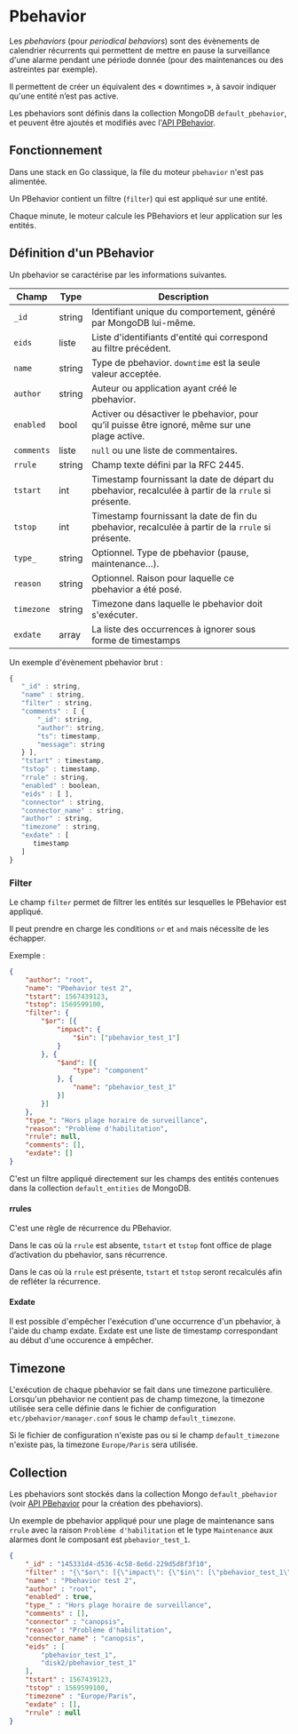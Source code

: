 # Pbehavior

Les *pbehaviors* (pour *periodical behaviors*) sont des évènements de calendrier récurrents qui permettent de mettre en pause la surveillance d'une alarme pendant une période donnée (pour des maintenances ou des astreintes par exemple).

Il permettent de créer un équivalent des « downtimes », à savoir indiquer qu'une entité n’est pas active.

Les pbehaviors sont définis dans la collection MongoDB `default_pbehavior`, et peuvent être ajoutés et modifiés avec l'[API PBehavior](../../guide-developpement/PBehavior/api_v2_pbehavior.md).

## Fonctionnement

Dans une stack en Go classique, la file du moteur `pbehavior` n'est pas alimentée.

Un PBehavior contient un filtre (`filter`) qui est appliqué sur une entité.

Chaque minute, le moteur calcule les PBehaviors et leur application sur les entités.

## Définition d'un PBehavior

Un pbehavior se caractérise par les informations suivantes.

|   Champ    |  Type  |                                             Description                                              |     |
| ---------- | ------ | ---------------------------------------------------------------------------------------------------- | --- |
|   `_id`    | string |                   Identifiant unique du comportement, généré par MongoDB lui-même.                   |     |
|   `eids`   | liste  |                  Liste d'identifiants d'entité qui correspond au filtre précédent.                   |     |
|   `name`   | string |                     Type de pbehavior. `downtime` est la seule valeur acceptée.                      |     |
|  `author`  | string |                            Auteur ou application ayant créé le pbehavior.                            |     |
| `enabled`  |  bool  |    Activer ou désactiver le pbehavior, pour qu’il puisse être ignoré, même sur une plage active.     |     |
| `comments` | liste  |                                 `null` ou une liste de commentaires.                                 |     |
|  `rrule`   | string |                                 Champ texte défini par la RFC 2445.                                  |     |
|  `tstart`  |  int   | Timestamp fournissant la date de départ du pbehavior, recalculée à partir de la `rrule` si présente. |     |
|  `tstop`   |  int   |  Timestamp fournissant la date de fin du pbehavior, recalculée à partir de la `rrule` si présente.   |     |
|  `type_`   | string |                         Optionnel. Type de pbehavior (pause, maintenance…).                          |     |
|  `reason`  | string |                       Optionnel. Raison pour laquelle ce pbehavior a été posé.                       |     |
| `timezone` | string |                         Timezone dans laquelle le pbehavior doit s'exécuter.                         |     |
|  `exdate`  | array  |                     La liste des occurrences à ignorer sous forme de timestamps                      |     |


Un exemple d'évènement pbehavior brut :
```js
{
   "_id" : string,
   "name" : string,
   "filter" : string,
   "comments" : [ {
       "_id": string,
       "author": string,
       "ts": timestamp,
       "message": string
   } ],
   "tstart" : timestamp,
   "tstop" : timestamp,
   "rrule" : string,
   "enabled" : boolean,
   "eids" : [ ],
   "connector" : string,
   "connector_name" : string,
   "author" : string,
   "timezone" : string,
   "exdate" : [
      timestamp
   ]
}
```

### Filter

Le champ `filter` permet de filtrer les entités sur lesquelles le PBehavior est appliqué.

Il peut prendre en charge les conditions `or` et `and` mais nécessite de les échapper.

Exemple :

```JSON
{
	"author": "root",
	"name": "Pbehavior test 2",
	"tstart": 1567439123,
	"tstop": 1569599100,
	"filter": {
		"$or": [{
			"impact": {
				"$in": ["pbehavior_test_1"]
			}
		}, {
			"$and": [{
				"type": "component"
			}, {
				"name": "pbehavior_test_1"
			}]
		}]
	},
	"type_": "Hors plage horaire de surveillance",
	"reason": "Problème d'habilitation",
	"rrule": null,
	"comments": [],
	"exdate": []
}
```

C'est un filtre appliqué directement sur les champs des entités contenues dans la collection `default_entities` de MongoDB.

#### rrules

C'est une règle de récurrence du PBehavior.

Dans le cas où la `rrule` est absente, `tstart` et `tstop` font office de plage d’activation du pbehavior, sans récurrence.

Dans le cas où la `rrule` est présente, `tstart` et `tstop` seront recalculés afin de refléter la récurrence.

#### Exdate

Il est possible d'empêcher l'exécution d'une occurrence d'un pbehavior, à l'aide
du champ exdate. Exdate est une liste de timestamp correspondant au début
d'une occurence à empêcher.

## Timezone

L'exécution de chaque pbehavior se fait dans une timezone particulière.
Lorsqu'un pbehavior ne contient pas de champ timezone, la timezone utilisée
sera celle définie dans le fichier de configuration `etc/pbehavior/manager.conf`
sous le champ `default_timezone`.

Si le fichier de configuration n'existe pas ou si le champ `default_timezone`
n'existe pas, la timezone `Europe/Paris` sera utilisée.

## Collection

Les pbehaviors sont stockés dans la collection Mongo `default_pbehavior` (voir [API PBehavior](../../guide-developpement/action/api_v2_pbehavior.md) pour la création des pbehaviors).

Un exemple de pbehavior appliqué pour une plage de maintenance sans `rrule` avec la raison `Problème d'habilitation` et le type `Maintenance` aux alarmes dont le composant est `pbehavior_test_1`.

```json
{
    "_id" : "145331d4-d536-4c58-8e6d-229d5d8f3f10",
    "filter" : "{\"$or\": [{\"impact\": {\"$in\": [\"pbehavior_test_1\"]}}, {\"$and\": [{\"type\": \"component\"}, {\"name\": \"pbehavior_test_1\"}]}]}",
    "name" : "Pbehavior test 2",
    "author" : "root",
    "enabled" : true,
    "type_" : "Hors plage horaire de surveillance",
    "comments" : [],
    "connector" : "canopsis",
    "reason" : "Problème d'habilitation",
    "connector_name" : "canopsis",
    "eids" : [
        "pbehavior_test_1",
        "disk2/pbehavior_test_1"
    ],
    "tstart" : 1567439123,
    "tstop" : 1569599100,
    "timezone" : "Europe/Paris",
    "exdate" : [],
    "rrule" : null
}
```
